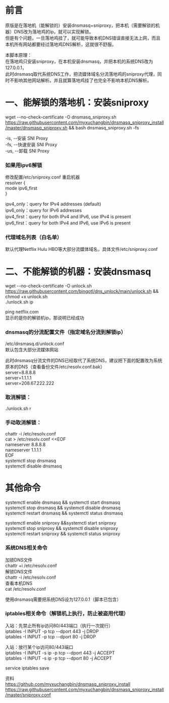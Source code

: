 # 前言
原版是在落地机（能解锁的）安装dnsmasq+sniproxy，把本机（需要解锁的机器）DNS改为落地鸡的ip，就可以实现解锁。  
但是有个问题，一旦落地鸡挂了，就可能导致本机DNS错误直接无法上网，而且本机所有网站都要经过落地鸡DNS解析，这就很不舒服。

本脚本原理：  
在落地鸡只安装sniproxy，在本机安装dnsmasq，并把本机的系统DNS改为127.0.0.1，  
此时dnsmasq取代系统DNS工作，把流媒体域名分流落地鸡的sniproxy代理，同时不影响其他网站解析。并且就算落地鸡挂了也完全不影响本机DNS解析。

# 一、能解锁的落地机：安装sniproxy
wget --no-check-certificate -O dnsmasq_sniproxy.sh https://raw.githubusercontent.com/myxuchangbin/dnsmasq_sniproxy_install/master/dnsmasq_sniproxy.sh && bash dnsmasq_sniproxy.sh -fs

-is, --安装 SNI Proxy  
-fs, --快速安装 SNI Proxy  
-us, --卸载 SNI Proxy

### 如果用ipv6解锁
修改配置/etc/sniproxy.conf 重启机器  
resolver {  
     mode ipv6_first  
 }
 
ipv4_only：query for IPv4 addresses (default)  
ipv6_only：query for IPv6 addresses  
ipv4_first：query for both IPv4 and IPv6, use IPv4 is present  
ipv6_first：query for both IPv4 and IPv6, use IPv6 is present  

### 代理域名列表（白名单）
默认代理Netflix Hulu HBO等大部分流媒体域名，具体文件/etc/sniproxy.conf

# 二、不能解锁的机器：安装dnsmasq
wget --no-check-certificate -O unlock.sh https://raw.githubusercontent.com/bingotl/dns_unlock/main/unlock.sh && chmod +x unlock.sh  
./unlock.sh ip

ping netflix.com  
显示的是你的解锁机ip，那说明已经成功

### dnsmasq的分流配置文件（指定域名分流到解锁ip）  
/etc/dnsmasq.d/unlock.conf  
默认包含大部分流媒体网站

此时dnsmasq分流文件的DNS已经取代了系统DNS，建议把下面的配置改为系统原本的DNS（查看备份文件/etc/resolv.conf.bak）  
server=8.8.8.8  
server=1.1.1.1  
server=208.67.222.222  

### 取消解锁：
./unlock.sh r

### 手动取消解锁：
chattr -i /etc/resolv.conf  
cat > /etc/resolv.conf <<EOF  
nameserver 8.8.8.8  
nameserver 1.1.1.1  
EOF  
systemctl stop dnsmasq  
systemctl disable dnsmasq

# 其他命令
systemctl enable dnsmasq && systemctl start dnsmasq  
systemctl stop dnsmasq && systemctl disable dnsmasq  
systemctl restart dnsmasq && systemctl status dnsmasq 
 
systemctl enable sniproxy &&systemctl start sniproxy  
systemctl stop sniproxy && systemctl disable sniproxy              
systemctl restart sniproxy && systemctl status sniproxy

### 系统DNS相关命令
加锁DNS文件  
chattr +i /etc/resolv.conf  
解锁DNS文件  
chattr -i /etc/resolv.conf  
查看本机DNS  
cat /etc/resolv.conf

使用dnsmasq需要把系统DNS设为127.0.0.1（脚本已包含）

### iptables相关命令（解锁机上执行，防止被盗用代理）
入站：先禁止所有ip访问80/443端口（执行一次就行）  
iptables -I INPUT -p tcp --dport 443 -j DROP  
iptables -I INPUT -p tcp --dport 80 -j DROP

入站：放行某个ip访问80/443端口  
iptables -I INPUT -s ip -p tcp --dport 443 -j ACCEPT  
iptables -I INPUT -s ip -p tcp --dport 80 -j ACCEPT

service iptables save
      
资料  
https://github.com/myxuchangbin/dnsmasq_sniproxy_install  
https://raw.githubusercontent.com/myxuchangbin/dnsmasq_sniproxy_install/master/sniproxy.conf

